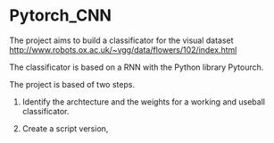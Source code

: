# Pytorch_CNN
The project aims to build a classificator for the visual dataset 
http://www.robots.ox.ac.uk/~vgg/data/flowers/102/index.html

The classificator is based on a RNN with the Python library Pytourch.

The project is based of two steps.

1. Identify the archtecture and the weights for a working and useball classificator.

2. Create a script version, 


